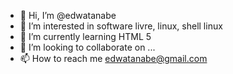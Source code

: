 - 👋 Hi, I’m @edwatanabe
- 👀 I’m interested in software livre, linux, shell linux
- 🌱 I’m currently learning HTML 5
- 💞️ I’m looking to collaborate on ...
- 📫 How to reach me edwatanabe@gmail.com

<!---
edwatanabe/edwatanabe is a ✨ special ✨ repository because its `README.md` (this file) appears on your GitHub profile.
You can click the Preview link to take a look at your changes.
--->
